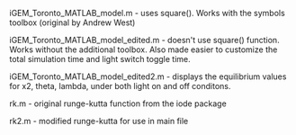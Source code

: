 iGEM_Toronto_MATLAB_model.m - uses square(). Works with the symbols toolbox (original by Andrew West)

iGEM_Toronto_MATLAB_model_edited.m - doesn't use square() function. Works without the additional toolbox. Also made easier to customize the total simulation time and light switch toggle time.

iGEM_Toronto_MATLAB_model_edited2.m - displays the equilibrium values for x2, theta, lambda, under both light on and off conditons.

rk.m - original runge-kutta function from the iode package

rk2.m - modified runge-kutta for use in main file